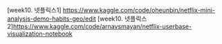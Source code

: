 [week10. 넷플릭스1] https://www.kaggle.com/code/oheunbin/netflix-mini-analysis-demo-habits-geo/edit
[week10. 넷플릭스2]https://www.kaggle.com/code/arnavsmayan/netflix-userbase-visualization-notebook
